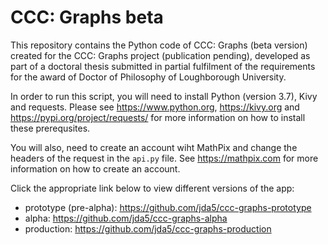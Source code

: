 # CCC: Graphs beta

This repository contains the Python code of CCC: Graphs (beta version) created for the CCC: Graphs project (publication pending), developed as part of a doctoral thesis submitted in partial fulfilment of the requirements for the award of Doctor of Philosophy of Loughborough University.

In order to run this script, you will need to install Python (version 3.7), Kivy and requests. Please see https://www.python.org, https://kivy.org and https://pypi.org/project/requests/ for more information on how to install these prerequsites.

You will also, need to create an account wiht MathPix and change the headers of the request in the `api.py` file. See https://mathpix.com for more information on how to create an account.

Click the appropriate link below to view different versions of the app:

* prototype (pre-alpha):  https://github.com/jda5/ccc-graphs-prototype
* alpha:                  https://github.com/jda5/ccc-graphs-alpha
* production:             https://github.com/jda5/ccc-graphs-production
